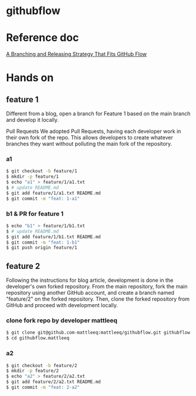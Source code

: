 # githubflow

# Reference doc
[A Branching and Releasing Strategy That Fits GitHub Flow](https://hackernoon.com/a-branching-and-releasing-strategy-that-fits-github-flow-be1b6c48eca2)

# Hands on
## feature 1
Different from a blog, open a branch for Feature 1 based on the main branch and develop it locally.

>>
Pull Requests
We adopted Pull Requests, having each developer work in their own fork of the repo. This allows developers to create whatever branches they want without polluting the main fork of the repository.
### a1
```bash
$ git checkout -b feature/1
$ mkdir -p feature/1
$ echo "a1" > feature/1/a1.txt
$ # update README.md
$ git add feature/1/a1.txt README.md
$ git commit -m "feat: 1-a1"
```
### b1 & PR for feature 1
```bash
$ echo "b1" > feature/1/b1.txt
$ # update README.md
$ git add feature/1/b1.txt README.md
$ git commit -m "feat: 1-b1"
$ git push origin feature/1
```

## feature 2
Following the instructions for blog article, development is done in the developer's own forked repository.
From the main repository, fork the main repository using another GitHub account, and create a branch named "feature/2" on the forked repository. Then, clone the forked repository from GitHub and proceed with development locally.

### clone fork repo by developer mattleeq
```bash
$ git clone git@github.com-mattleeq:mattleeq/githubflow.git githubflow.mattleeq
$ cd githubflow.mattleeq
```

### a2
```bash
$ git checkout -b feature/2
$ mkdir -p feature/2
$ echo "a2" > feature/2/a2.txt
$ git add feature/2/a2.txt README.md
$ git commit -m "feat: 2-a2"
